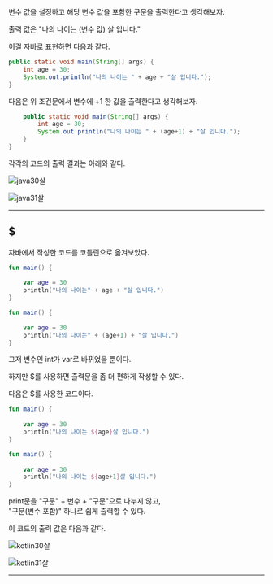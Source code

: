 
변수 값을 설정하고 해당 변수 값을 포함한 구문을 출력한다고 생각해보자.

출력 값은 "나의 나이는 (변수 값) 살 입니다."

이걸 자바로 표현하면 다음과 같다.

```java
public static void main(String[] args) {  
    int age = 30;  
    System.out.println("나의 나이는 " + age + "살 입니다.");  
}
```

다음은 위 조건문에서 변수에 +1 한 값을 출력한다고 생각해보자.

```java
    public static void main(String[] args) {  
        int age = 30;  
        System.out.println("나의 나이는 " + (age+1) + "살 입니다.");  
    }  
}
```

각각의 코드의 출력 결과는 아래와 같다.

![java30살](https://raw.githubusercontent.com/tlskals/img/main/Kotlin/java30살.PNG)

![java31살](https://raw.githubusercontent.com/tlskals/img/main/Kotlin/java31살.PNG)

---------
## $ 

자바에서 작성한 코드를 코틀린으로 옮겨보았다.

```kotlin
fun main() {  
  
    var age = 30  
    println("나의 나이는" + age + "살 입니다.")  
}
```

```kotlin
fun main() {  
  
    var age = 30  
    println("나의 나이는" + (age+1) + "살 입니다.")  
}
```

그저 변수인 int가 var로 바뀌었을 뿐이다.

하지만 $를 사용하면 출력문을 좀 더 편하게 작성할 수 있다.

다음은 $를 사용한 코드이다.

```kotlin
fun main() {  
  
    var age = 30  
    println("나의 나이는 ${age}살 입니다.")  
}
```

```kotlin
fun main() {  
  
    var age = 30  
    println("나의 나이는 ${age+1}살 입니다.")  
}
```

print문을 "구문" + 변수 + "구문"으로 나누지 않고, </br>
"구문(변수 포함)" 하나로 쉽게 출력할 수 있다.

이 코드의 출력 값은 다음과 같다.

![kotlin30살](https://raw.githubusercontent.com/tlskals/img/main/Kotlin/kotlin30살.PNG)

![kotlin31살](https://raw.githubusercontent.com/tlskals/img/main/Kotlin/kotlin31살.PNG)

-----------------
